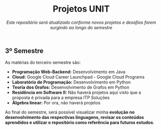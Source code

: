 <header>
  
# Projetos UNIT 

_Este repositório será atualizado conforme novos projetos e desafios forem surgindo ao longo do semestre_

</header>

## 3º Semestre

As matérias do terceiro semestre são: 

- **Programação Web-Backend:** Desenvolvimento em Java
- **Cloud:** Google Cloud Career Launchpad - Google Cloud Programs
- **Laboratório de Programação:** Desenvolvimento em Python
- **Teoria dos Grafos:** Desenvolvimento de Grafos em Python
- **Residência em Software II:** Não haverá projetos aqui visto que a proposta é privada para a empresa ITP Soluções
- **Álgebra linear:** Por ora, não haverá projetos

Ao final do semestre, será possível visualizar minha **evolução no desenvolvimento das respectivas linguagens, revisar os conteúdos aprendidos e utilizar o repositório como referência para futuros estudos**.

